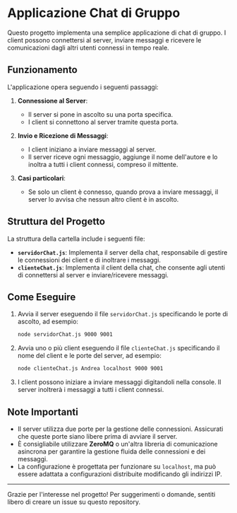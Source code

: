 # Applicazione Chat di Gruppo

Questo progetto implementa una semplice applicazione di chat di gruppo. I client possono connettersi al server, inviare messaggi e ricevere le comunicazioni dagli altri utenti connessi in tempo reale.

## Funzionamento

L'applicazione opera seguendo i seguenti passaggi:

1. **Connessione al Server**:
   - Il server si pone in ascolto su una porta specifica.
   - I client si connettono al server tramite questa porta.

2. **Invio e Ricezione di Messaggi**:
   - I client iniziano a inviare messaggi al server.
   - Il server riceve ogni messaggio, aggiunge il nome dell'autore e lo inoltra a tutti i client connessi, compreso il mittente.

3. **Casi particolari**:
   - Se solo un client è connesso, quando prova a inviare messaggi, il server lo avvisa che nessun altro client è in ascolto.

## Struttura del Progetto

La struttura della cartella include i seguenti file:

- **`servidorChat.js`**: Implementa il server della chat, responsabile di gestire le connessioni dei client e di inoltrare i messaggi.
- **`clienteChat.js`**: Implementa il client della chat, che consente agli utenti di connettersi al server e inviare/ricevere messaggi.

## Come Eseguire

1. Avvia il server eseguendo il file `servidorChat.js` specificando le porte di ascolto, ad esempio:  
   ```bash
   node servidorChat.js 9000 9001
   ```

2. Avvia uno o più client eseguendo il file `clienteChat.js` specificando il nome del client e le porte del server, ad esempio:
   ```bash
   node clienteChat.js Andrea localhost 9000 9001
   ```

3. I client possono iniziare a inviare messaggi digitandoli nella console. Il server inoltrerà i messaggi a tutti i client connessi.

## Note Importanti

- Il server utilizza due porte per la gestione delle connessioni. Assicurati che queste porte siano libere prima di avviare il server.
- È consigliabile utilizzare **ZeroMQ** o un'altra libreria di comunicazione asincrona per garantire la gestione fluida delle connessioni e dei messaggi.
- La configurazione è progettata per funzionare su `localhost`, ma può essere adattata a configurazioni distribuite modificando gli indirizzi IP.

---

Grazie per l'interesse nel progetto! Per suggerimenti o domande, sentiti libero di creare un issue su questo repository.
